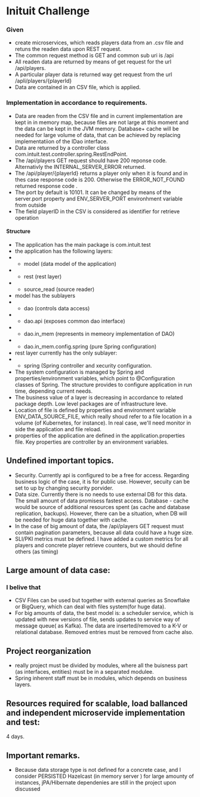 # Inituit Challenge

### Given
   
- create microservices, which reads players  data from an .csv file  and retuns the readen data upon REST request.
- The common request method is GET and common sub uri is /api
- All readen data are returned by means of get request for the url /api/players. 
- A particular player data is returned way get request from the url /apli/players/{playerId}
- Data are contained in an CSV file, which is applied.

### Implementation in accordance to requirements.
-  Data are readen from the CSV file and in current implementation are kept in in memory map, because files are not large at this moment and  the data can be kept in the JVM memory. Database+ cache will be needed for large volume of data, that can be achieved by replacing implementatiion of the IDao interface.
-  Data are returned by a controller class com.intuit.test.controller.spring.RestEndPoint. 
-  The /api/players GET request should have 200 reponse code. Alternativly the INTERNAL_SERVER_ERROR returned.
-  The /api/player/{playerId} returns a player only when it is found and in thes case response code is 200. Otherwise the ERROR_NOT_FOUND returned response code .
-  The port by default is 10101. It can be changed by means of the server.port property and ENV_SERVER_PORT environhment variable from outside
-  The field playerID in the CSV is considered as identifier for retrieve operation


####  Structure
- The application has the main package is com.intuit.test
- the application has the following layers:
- - model (data model of the application)
- - rest   (rest layer)
- - source_read (source reader)
-   model has the sublayers
-  - dao (controls data access)
-  - dao.api (exposes common dao interface)
-  - dao.in_mem (represents in memeory implementation of DAO)
-  - dao.in_mem.config.spring (pure Spring configuration)
-  rest layer currently has the only sublayer:
-  - spring (Spring controller and xecurity configuration.
-  The system configuration is managed by Spring and properties/environment variables, which point to @Configuration classes of Spring. The structure provides to configure application in run time, depending current needs.
-  The business value of a layer is decreasing in accordance to related package depth. Low level packages are of  infrastructure leve.
-  Location of file is defined by properties and environment variable ENV_DATA_SOURCE_FILE, which really shoud refer to a file location in a volume (of Kubernetes, for instance). In real case, we'll need monitor in side the application and file reload.
-  properties of the application are defined in the application.properties file. Key properties  are controller by an environment variables.


##    Undefined important topics.
- Security. Currently api is configured to be a free for access. Regarding business logic of the  case, it is for public use. However, secuity can be set to up by changing security porvider.
- Data size.   Currently there is no needs to use external DB for this data. The small amount of data promisess fastest access. Database -  cache would be source of additional resources spent (as cache and database replication, backups).  However, there can be a  situation, when DB will be needed for  huge data together with cache.
- In the case of big amount of data, the /api/players GET request must contain pagination parameters, because all data could have a huge size.
- SLI/PKI metrics must be defined. I have added a custom metrics for all players and concrete player retrieve counters, but we should define others (as timing)

##        Large amount of data case:

###    I  belive that
- CSV Files can be used but together with external queries as Snowflake or BigQuery, which can deal with files system(for huge data).
- For big amounts of data, the best model is: a scheduler service, which is updated with new versions of file, sends updates to service way of message queue( as Kafka). The data are inserted/removed to a K-V or relational  database. Removed entries must be  removed from cache also.

##     Project reorganization 
- really project must be divided by modules, where all the buisness part (as interfaces, entities) must be in a separated modulee.
- Spring inherent staff must be in modules, which depends on business layers.

##      Resources required for scalable, load ballanced and independent microservide implementation and test:
4 days.

##               Important remarks.
-   Because data storage type is not defined for a concrete case, and I consider PERSISTED Hazelcast (in memory server ) for large amounty of instances, jPA/Hibernate dependenies are still in the project upon discussed



